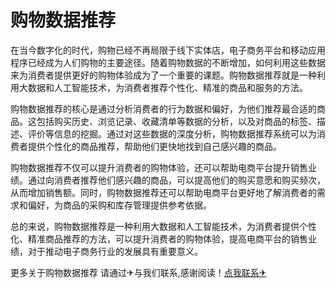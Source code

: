# 购物数据推荐

在当今数字化的时代，购物已经不再局限于线下实体店，电子商务平台和移动应用程序已经成为人们购物的主要途径。随着购物数据的不断增加，如何利用这些数据来为消费者提供更好的购物体验成为了一个重要的课题。购物数据推荐就是一种利用大数据和人工智能技术，为消费者推荐个性化、精准的商品和服务的方法。

购物数据推荐的核心是通过分析消费者的行为数据和偏好，为他们推荐最合适的商品。这包括购买历史、浏览记录、收藏清单等数据的分析，以及对商品的标签、描述、评价等信息的挖掘。通过对这些数据的深度分析，购物数据推荐系统可以为消费者提供个性化的商品推荐，帮助他们更快地找到自己感兴趣的商品。

购物数据推荐不仅可以提升消费者的购物体验，还可以帮助电商平台提升销售业绩。通过向消费者推荐他们感兴趣的商品，可以提高他们的购买意愿和购买频次，从而增加销售额。同时，购物数据推荐还可以帮助电商平台更好地了解消费者的需求和偏好，为商品的采购和库存管理提供参考依据。

总的来说，购物数据推荐是一种利用大数据和人工智能技术，为消费者提供个性化、精准商品推荐的方法，可以提升消费者的购物体验，提高电商平台的销售业绩，对于推动电子商务行业的发展具有重要意义。

更多关于购物数据推荐 请通过✈与我们联系,感谢阅读！[点我联系✈](https://dev.G208.com)